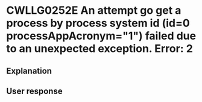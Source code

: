 # CWLLG0252E An attempt go get a process by process system id (id=0 processAppAcronym="1") failed due to an unexpected exception.  Error: 2

## Explanation

## User response